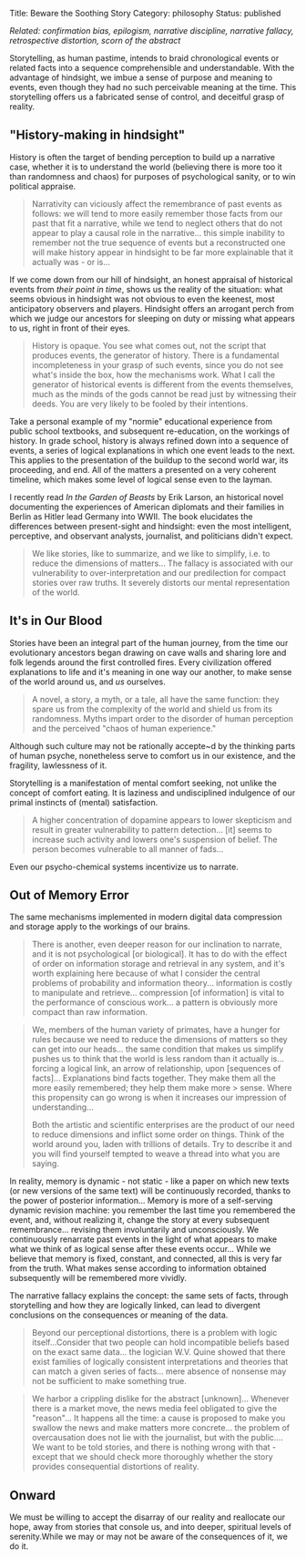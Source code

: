 Title: Beware the Soothing Story Category: philosophy Status: published

_Related: confirmation bias, epilogism, narrative discipline, narrative fallacy, retrospective distortion, scorn of the abstract_

Storytelling, as human pastime, intends to braid chronological events or related facts into a sequence comprehensible and understandable. With the advantage of hindsight, we imbue a sense of purpose and meaning to events, even though they had no such perceivable meaning at the time. This
storytelling offers us a fabricated sense of control, and deceitful grasp of reality.

## "History-making in hindsight"

History is often the target of bending perception to build up a narrative case, whether it is to understand the world (believing there is more too it than randomness and chaos) for purposes of psychological sanity, or to win political appraise.

> Narrativity can viciously affect the remembrance of past events as follows: we will tend to more easily remember those facts from our past that fit a narrative, while we tend to neglect others that do not appear to play a causal role in the narrative... this simple inability to remember not the true sequence of events but a reconstructed one will make 
history appear in hindsight to be far more explainable that it actually was - or is...

If we come down from our hill of hindsight, an honest appraisal of historical events from _their point in time_, shows us the reality of the situation: what seems obvious in hindsight was not obvious to even the keenest, most anticipatory observers and players. Hindsight offers an arrogant perch
from which we judge our ancestors for sleeping on duty or missing what appears to us, right in front of their eyes.

> History is opaque. You see what comes out, not the script that produces events, the generator of history. There is a fundamental incompleteness in your grasp of such events, since you do not see what's inside the box, how the mechanisms work. What I call the generator of historical events is
> different from the events themselves, much as the minds of the gods cannot be read just by witnessing their deeds. You are very likely to be fooled by their intentions.

Take a personal example of my "normie" educational experience from public school textbooks, and subsequent re-education, on the workings of history. In grade school, history is always refined down into a sequence of events, a series of logical explanations in which one event leads to the next. This
applies to the presentation of the buildup to the second world war, its proceeding, and end. All of the matters a presented on a very coherent timeline, which makes some level of logical sense even to the layman.

I recently read _In the Garden of Beasts_ by Erik Larson, an historical novel documenting the experiences of American diplomats and their families in Berlin as Hitler lead Germany into WWII. The book elucidates the differences between present-sight and hindsight: even the most intelligent,
perceptive, and observant analysts, journalist, and politicians didn't expect.


> We like stories, like to summarize, and we like to simplify, i.e. to reduce the dimensions of matters... The fallacy is associated with our vulnerability to over-interpretation and our predilection for compact stories over raw truths. It severely distorts our mental representation of the world.

## It's in Our Blood

Stories have been an integral part of the human journey, from the time our evolutionary ancestors began drawing on cave walls and sharing lore and folk legends around the first controlled fires. Every civilization offered explanations to life and it's meaning in one way our another, to make 
sense of the world around us, and _us_ ourselves.

> A novel, a story, a myth, or a tale, all have the same function: they spare us from the complexity of the world and shield us from its randomness. Myths impart order to the disorder of human perception and the perceived "chaos of human experience."

Although such culture may not be rationally accepte~d by the thinking parts of human psyche, nonetheless serve to comfort us in our existence, and the fragility, lawlessness of it.

Storytelling is a manifestation of mental comfort seeking, not unlike the concept of comfort eating. It is laziness and undisciplined indulgence of our primal instincts of (mental) satisfaction.

> A higher concentration of dopamine appears to lower skepticism and result in greater vulnerability to pattern detection... [it] seems to increase such activity and lowers one's suspension of belief. The person becomes vulnerable to all manner of fads...

Even our psycho-chemical systems incentivize us to narrate.

## Out of Memory Error

The same mechanisms implemented in modern digital data compression and storage apply to the workings of our brains.

> There is another, even deeper reason for our inclination to narrate, and it is not psychological [or biological]. It has to do with the effect of order on information storage and retrieval in any system, and it's worth explaining here because of what I consider the central problems of probability and information theory... information is costly to manipulate and retrieve... compression [of information] is vital to the performance of conscious work... a pattern is obviously more compact than raw information.

> We, members of the human variety of primates, have a hunger for rules because we need to reduce the dimensions of matters so they can get into our heads... the same condition that makes us simplify pushes us to think that the world is less random than it actually is... forcing a logical link, 
> an arrow of relationship, upon [sequences of facts]... Explanations bind facts together. They make them all the more easily remembered; they help them make more > sense. Where this propensity can go wrong is when it increases our impression of understanding...
>
> Both the artistic and scientific enterprises are the product of our need to reduce dimensions and inflict some order on things. Think of the world around you, laden with trillions of details. Try to describe it and you will find yourself tempted to weave a thread into what you are saying. 
>

In reality, memory is dynamic - not static - like a paper on which new texts (or new versions of the same text) will be continuously recorded, thanks to the power of posterior information... Memory is more of a self-serving dynamic revision machine: you remember the last time you remembered the
event, and, without realizing it, change the story at every subsequent remembrance... revising them involuntarily and unconsciously. We continuously renarrate past events in the light of what appears to make what we think of as logical sense after these events occur... While we believe that memory
is fixed, constant, and connected, all this is very far from the truth. What makes sense according to information obtained subsequently will be remembered more vividly.

The narrative fallacy explains the concept: the same sets of facts, through storytelling and how they are logically linked, can lead to divergent conclusions on the consequences or meaning of the data.

> Beyond our perceptional distortions, there is a problem with logic itself...Consider that two people can hold incompatible beliefs based on the exact same data... the logician W.V. Quine showed that there exist families of logically consistent interpretations and theories that can match a given series of facts... mere absence of nonsense may not be sufficient to make something true.

> We harbor a crippling dislike for the abstract [unknown]... Whenever there is a market move, the news media feel obligated to give the "reason"... It happens all the time: a cause is proposed to make you swallow the news and make matters more concrete... the problem of overcausation does not lie with the journalist, but with the public.... We want to be told stories, and there is nothing wrong with that - except that we should check more thoroughly whether the story provides consequential distortions of reality.

## Onward

We must be willing to accept the disarray of our reality and reallocate our hope, away from stories that console us, and into deeper, spiritual levels of serenity.While we may or may not be aware of the consequences of it, we do it.

